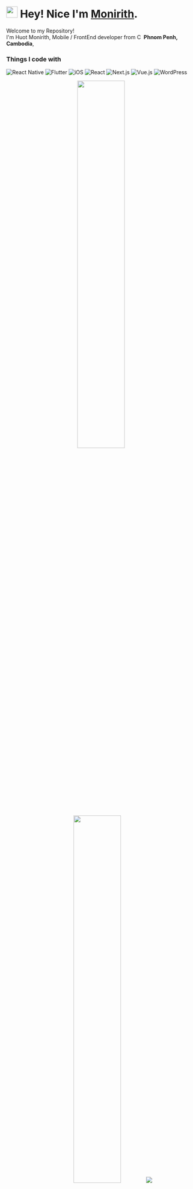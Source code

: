<h1><img src="https://emojis.slackmojis.com/emojis/images/1531849430/4246/blob-sunglasses.gif?1531849430" width="30"/> Hey! Nice I'm <a href="https://huotmonirith.vercel.app/">Monirith</a>.</h1>

<p>Welcome to my Repository! </br> I'm Huot Monirith, Mobile / FrontEnd developer from <img
  src="https://flagcdn.com/16x12/kh.png" srcset="https://flagcdn.com/32x24/kh.png 2x, https://flagcdn.com/48x36/kh.png 3x"height="14"
  alt="Cambodia"> <b>Phnom Penh, Cambodia</b>, 
<h3>Things I code with</h3>
<p>

<p>
  <img alt="React Native" src="https://img.shields.io/badge/-React%20Native-61DAFB?style=flat-square&logo=react&logoColor=white" />
  <img alt="Flutter" src="https://img.shields.io/badge/-Flutter-02569B?style=flat-square&logo=flutter&logoColor=white" />
  <img alt="iOS" src="https://img.shields.io/badge/-iOS-000000?style=flat-square&logo=apple&logoColor=white" />
  <img alt="React" src="https://img.shields.io/badge/-React-45b8d8?style=flat-square&logo=react&logoColor=white" />
  <img alt="Next.js" src="https://img.shields.io/badge/-Next.js-000000?style=flat-square&logo=next.js&logoColor=white" />
  <img alt="Vue.js" src="https://img.shields.io/badge/-Vue.js-4FC08D?style=flat-square&logo=vue.js&logoColor=white" />
  <img alt="WordPress" src="https://img.shields.io/badge/-WordPress-21759B?style=flat-square&logo=wordpress&logoColor=white" />
<p>

<p align="center">
  <img height="50%" width="auto" src="https://github-readme-stats.vercel.app/api?username=m-rith&show_icons=true&count_private=true&theme=tokyo-night&hide_border=true&hide=issues,contribs&bg_color=00000000">
  <img height="50%" width="auto" src="https://github-readme-stats.vercel.app/api/top-langs/?username=m-rith&layout=compact&hide_border=true&theme=tokyo-night&bg_color=00000000&langs_count=6&hide=jupyter%20notebook,tex,css,php&exclude_repo=pacman-ai">
  <img src="https://github-readme-streak-stats.herokuapp.com?user=m-rith&theme=tokyo-night&hide_border=true&background=ffffff00">
  <br>
  <br>
</p>

<hr>
<h3>⚡️ A Few Quick Facts </h3>
<div style="padding-left: 15px;">
  <li style="padding-bottom: 10px;">🇯🇵 I'm self-studying Japanese</li>
  <li style="padding-bottom: 10px;">📱 I'm self-studying iOS development</li>
  <li style="padding-bottom: 10px;">🌐 I enjoy building cool stuff for mobile and web</li>
  <li style="padding-bottom: 10px;">📙 Check out my <a href="https://huotmonirith.vercel.app/">Personal Website</a></li>
  <li style="padding-bottom: 10px;">📅 GCD method is my favorite</li>
</div>

<hr
>
<h3>Connect with me on</h3>
<p>
  <a href="https://www.linkedin.com/in/huot-monirith/" target="_blank"><img alt="LinkedIn" src="https://img.shields.io/badge/-LinkedIn-0077B5?style=flat-square&logo=linkedin&logoColor=white" />
  </a>
  <a href="https://github.com/M-Rith" target="_blank"><img alt="Github" src="https://img.shields.io/badge/-Github-000000?style=flat-square&logo=github&logoColor=white" />
  </a>
  <a href="https://www.codewars.com/users/AppleD0G" target="_blank"><img alt="Codewars" src="https://img.shields.io/badge/-Codewars-B1361E?style=flat-square&logo=codewars&logoColor=white" />
  </a>
  <a href="https://t.me/AppleD0G" target="_blank"><img alt="Telegram" src="https://img.shields.io/badge/-Telegram-2CA5E0?style=flat-square&logo=telegram&logoColor=white" />
  </a>
  <a href="mailto:hmonirith@gmail.com" target="_blank"><img alt="Gmail" src="https://img.shields.io/badge/-Gmail-D14836?style=flat-square&logo=gmail&logoColor=white" />

</p>

<hr>

<h3>Personal Website</h3>
<p>
  <a href="https://huotmonirith.vercel.app/" target="_blank"><img alt="Personal Website" src="https://img.shields.io/badge/-Personal%20Website-000000?style=flat-square&logo=vercel&logoColor=white" />
  </a>
</p>
